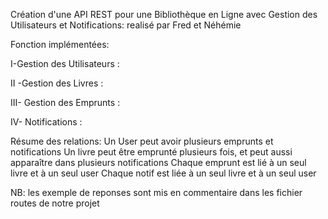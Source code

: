 Création d'une API REST pour une Bibliothèque en Ligne
avec Gestion des Utilisateurs et Notifications: realisé par Fred et Néhémie

Fonction implémentées:

I-Gestion des Utilisateurs :

II -Gestion des Livres :

III- Gestion des Emprunts :
    
IV- Notifications :

Résume des relations:
    Un User peut avoir plusieurs emprunts et notifications
    Un livre peut être emprunté plusieurs fois, et peut aussi apparaître dans plusieurs notifications
    Chaque emprunt est lié à un seul livre et à un seul user
    Chaque notif est liée à un seul livre et à un seul user


NB: les exemple de reponses sont mis en commentaire dans les fichier routes de notre projet
    

    

    
  
